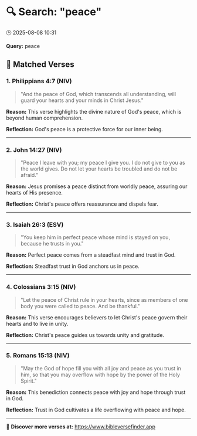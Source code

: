 # 🔍 Search: "peace"
🕒 2025-08-08 10:31

**Query:** peace

## 📖 Matched Verses

### 1. Philippians 4:7 (NIV)
> "And the peace of God, which transcends all understanding, will guard your hearts and your minds in Christ Jesus."

**Reason:** This verse highlights the divine nature of God's peace, which is beyond human comprehension.

**Reflection:** God's peace is a protective force for our inner being.

---

### 2. John 14:27 (NIV)
> "Peace I leave with you; my peace I give you. I do not give to you as the world gives. Do not let your hearts be troubled and do not be afraid."

**Reason:** Jesus promises a peace distinct from worldly peace, assuring our hearts of His presence.

**Reflection:** Christ's peace offers reassurance and dispels fear.

---

### 3. Isaiah 26:3 (ESV)
> "You keep him in perfect peace whose mind is stayed on you, because he trusts in you."

**Reason:** Perfect peace comes from a steadfast mind and trust in God.

**Reflection:** Steadfast trust in God anchors us in peace.

---

### 4. Colossians 3:15 (NIV)
> "Let the peace of Christ rule in your hearts, since as members of one body you were called to peace. And be thankful."

**Reason:** This verse encourages believers to let Christ's peace govern their hearts and to live in unity.

**Reflection:** Christ's peace guides us towards unity and gratitude.

---

### 5. Romans 15:13 (NIV)
> "May the God of hope fill you with all joy and peace as you trust in him, so that you may overflow with hope by the power of the Holy Spirit."

**Reason:** This benediction connects peace with joy and hope through trust in God.

**Reflection:** Trust in God cultivates a life overflowing with peace and hope.

---

🔗 **Discover more verses at:** https://www.bibleversefinder.app
